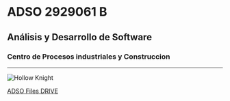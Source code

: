 # ADSO 2929061 B

## Análisis y Desarrollo de Software 

### Centro de Procesos industriales y Construccion

___

![Hollow Knight](https://tinyurl.com/3cckkthc)

[ADSO Files DRIVE](https://tinyurl.com/wnkk334u)

